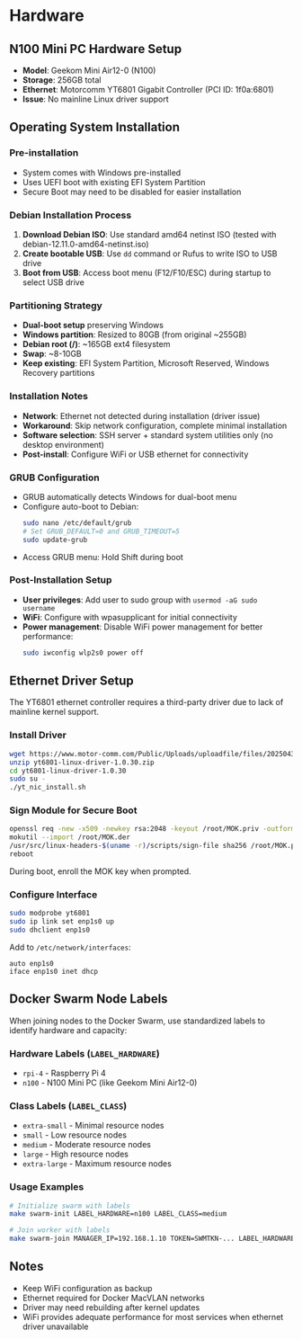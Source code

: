 # Hardware

## N100 Mini PC Hardware Setup

- **Model**: Geekom Mini Air12-0 (N100)
- **Storage**: 256GB total
- **Ethernet**: Motorcomm YT6801 Gigabit Controller (PCI ID: 1f0a:6801)
- **Issue**: No mainline Linux driver support

## Operating System Installation

### Pre-installation
- System comes with Windows pre-installed
- Uses UEFI boot with existing EFI System Partition
- Secure Boot may need to be disabled for easier installation

### Debian Installation Process
1. **Download Debian ISO**: Use standard amd64 netinst ISO (tested with debian-12.11.0-amd64-netinst.iso)
2. **Create bootable USB**: Use `dd` command or Rufus to write ISO to USB drive
3. **Boot from USB**: Access boot menu (F12/F10/ESC) during startup to select USB drive

### Partitioning Strategy
- **Dual-boot setup** preserving Windows
- **Windows partition**: Resized to 80GB (from original ~255GB)
- **Debian root (/)**: ~165GB ext4 filesystem
- **Swap**: ~8-10GB
- **Keep existing**: EFI System Partition, Microsoft Reserved, Windows Recovery partitions

### Installation Notes
- **Network**: Ethernet not detected during installation (driver issue)
- **Workaround**: Skip network configuration, complete minimal installation
- **Software selection**: SSH server + standard system utilities only (no desktop environment)
- **Post-install**: Configure WiFi or USB ethernet for connectivity

### GRUB Configuration
- GRUB automatically detects Windows for dual-boot menu
- Configure auto-boot to Debian:
  ```bash
  sudo nano /etc/default/grub
  # Set GRUB_DEFAULT=0 and GRUB_TIMEOUT=5
  sudo update-grub
  ```
- Access GRUB menu: Hold Shift during boot

### Post-Installation Setup
- **User privileges**: Add user to sudo group with `usermod -aG sudo username`
- **WiFi**: Configure with wpasupplicant for initial connectivity
- **Power management**: Disable WiFi power management for better performance:
  ```bash
  sudo iwconfig wlp2s0 power off
  ```

## Ethernet Driver Setup

The YT6801 ethernet controller requires a third-party driver due to lack of mainline kernel support.

### Install Driver

```bash
wget https://www.motor-comm.com/Public/Uploads/uploadfile/files/20250430/yt6801-linux-driver-1.0.30.zip
unzip yt6801-linux-driver-1.0.30.zip
cd yt6801-linux-driver-1.0.30
sudo su -
./yt_nic_install.sh
```

### Sign Module for Secure Boot

```bash
openssl req -new -x509 -newkey rsa:2048 -keyout /root/MOK.priv -outform DER -out /root/MOK.der -nodes -days 36500 -subj "/CN=Local MOK/"
mokutil --import /root/MOK.der
/usr/src/linux-headers-$(uname -r)/scripts/sign-file sha256 /root/MOK.priv /root/MOK.der /lib/modules/$(uname -r)/kernel/drivers/net/ethernet/motorcomm/yt6801.ko
reboot
```

During boot, enroll the MOK key when prompted.

### Configure Interface

```bash
sudo modprobe yt6801
sudo ip link set enp1s0 up
sudo dhclient enp1s0
```

Add to `/etc/network/interfaces`:
```
auto enp1s0
iface enp1s0 inet dhcp
```

## Docker Swarm Node Labels

When joining nodes to the Docker Swarm, use standardized labels to identify hardware and capacity:

### Hardware Labels (`LABEL_HARDWARE`)
- `rpi-4` - Raspberry Pi 4  
- `n100` - N100 Mini PC (like Geekom Mini Air12-0)

### Class Labels (`LABEL_CLASS`)
- `extra-small` - Minimal resource nodes
- `small` - Low resource nodes
- `medium` - Moderate resource nodes
- `large` - High resource nodes
- `extra-large` - Maximum resource nodes

### Usage Examples
```bash
# Initialize swarm with labels
make swarm-init LABEL_HARDWARE=n100 LABEL_CLASS=medium

# Join worker with labels  
make swarm-join MANAGER_IP=192.168.1.10 TOKEN=SWMTKN-... LABEL_HARDWARE=rpi-4 LABEL_CLASS=small
```

## Notes

- Keep WiFi configuration as backup
- Ethernet required for Docker MacVLAN networks
- Driver may need rebuilding after kernel updates
- WiFi provides adequate performance for most services when ethernet driver unavailable